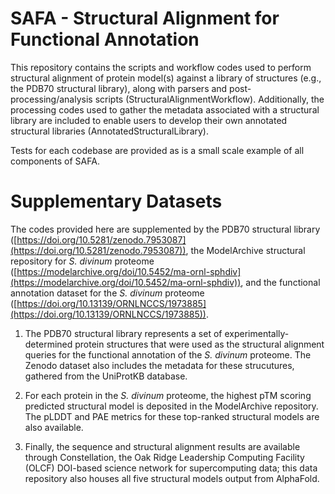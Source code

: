 # SAFA - Structural Alignment for Functional Annotation

This repository contains the scripts and workflow codes used to perform structural alignment of protein model(s) against a library of structures (e.g., the PDB70 structural library), along with parsers and post-processing/analysis scripts (StructuralAlignmentWorkflow). Additionally, the processing codes used to gather the metadata associated with a structural library are included to enable users to develop their own annotated structural libraries (AnnotatedStructuralLibrary). 
<!--- 
For both workflows, Jupyter notebooks are included in addition to the codes to enable demonstration the steps of each workflow and visualization of results. 
-->
Tests for each codebase are provided as is a small scale example of all components of SAFA. 

# Supplementary Datasets
The codes provided here are supplemented by the PDB70 structural library ([https://doi.org/10.5281/zenodo.7953087](https://doi.org/10.5281/zenodo.7953087)), the ModelArchive structural repository for *S. divinum* proteome ([https://modelarchive.org/doi/10.5452/ma-ornl-sphdiv](https://modelarchive.org/doi/10.5452/ma-ornl-sphdiv)), and the functional annotation dataset for the *S. divinum* proteome ([https://doi.org/10.13139/ORNLNCCS/1973885](https://doi.org/10.13139/ORNLNCCS/1973885)). 

1. The PDB70 structural library represents a set of experimentally-determined protein structures that were used as the structural alignment queries for the functional annotation of the *S. divinum* proteome. The Zenodo dataset also includes the metadata for these strucutures, gathered from the UniProtKB database. 

2. For each protein in the *S. divinum* proteome, the highest pTM scoring predicted structural model is deposited in the ModelArchive repository. The pLDDT and PAE metrics for these top-ranked structural models are also available. 

3. Finally, the sequence and structural alignment results are available through Constellation, the Oak Ridge Leadership Computing Facility (OLCF) DOI-based science network for supercomputing data; this data repository also houses all five structural models output from AlphaFold. 

